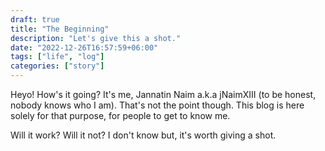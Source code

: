 ```yaml
---
draft: true
title: "The Beginning"
description: "Let's give this a shot."
date: "2022-12-26T16:57:59+06:00"
tags: ["life", "log"]
categories: ["story"]
---
```


Heyo! How's it going? It's me, Jannatin Naim a.k.a jNaimXIII (to be honest,
nobody knows who I am). That's not the point though. This blog is here solely
for that purpose, for people to get to know me.

Will it work? Will it not? I don't know but, it's worth giving a shot.
